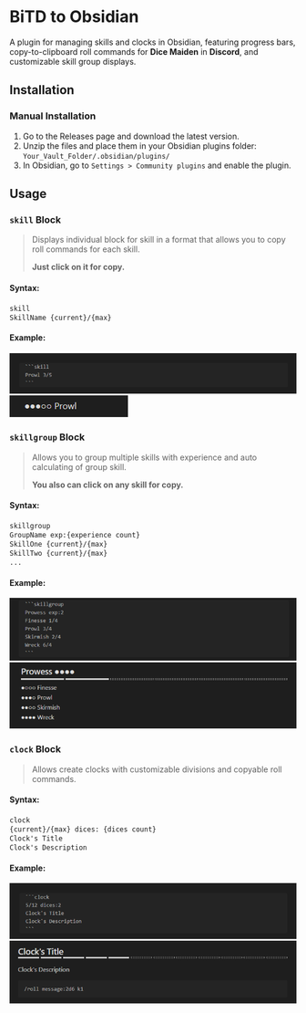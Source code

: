 # BiTD to Obsidian
A plugin for managing skills and clocks in Obsidian, featuring progress bars, copy-to-clipboard roll commands for **Dice Maiden** in **Discord**, and customizable skill group displays.

## Installation
### Manual Installation
1. Go to the Releases page and download the latest version.
2. Unzip the files and place them in your Obsidian plugins folder: `Your_Vault_Folder/.obsidian/plugins/`
3. In Obsidian, go to `Settings > Community plugins` and enable the plugin.

## Usage
### `skill` Block
> Displays individual block for skill in a format that allows you to copy roll commands for each skill. 
> 
>**Just click on it for copy.**

#### Syntax:
```
skill
SkillName {current}/{max}
```

#### Example:
![img.png](rm_images/img.png)
![img_1.png](rm_images/img_1.png)

### `skillgroup` Block
> Allows you to group multiple skills with experience and auto calculating of group skill.
>
>**You also can click on any skill for copy.**

#### Syntax:
```
skillgroup 
GroupName exp:{experience count}
SkillOne {current}/{max}
SkillTwo {current}/{max}
...
```

#### Example:
![img_2.png](rm_images/img_2.png)
![img_4.png](rm_images/img_4.png)

### `clock` Block
> Allows create clocks with customizable divisions and copyable roll commands.

#### Syntax:
```
clock 
{current}/{max} dices: {dices count}
Clock's Title
Clock's Description
```

#### Example:
![img_3.png](rm_images/img_3.png)
![img_5.png](rm_images/img_5.png)